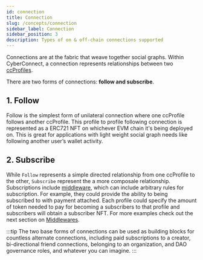 ```yaml
---
id: connection
title: Connection
slug: /concepts/connection
sidebar_label: Connection
sidebar_position: 3
description: Types of on & off-chain connections supported
---
```

Connections are at the fabric that weave together social graphs. Within CyberConnect,
a connection represents relationships between two [ccProfiles](/concepts/cc-profile). 

There are two forms of connections: **follow and subscribe**. 

## 1. Follow

Follow is the simplest form of unilateral connection where one ccProfile follows another ccProfile. This profile to profile following connection is represented as a ERC721 NFT on whichever EVM chain it's being deployed on. This is great for applications with light weight social graph needs like following another user’s wallet activity.

## 2. Subscribe

While `Follow` represents a simple directed relationship from one ccProfile to the other, `Subscribe` represent the a more composale relationship. Subscriptions include [middleware](/concepts/middleware), which can include arbitrary rules for subscription. For example, they could provide the ability to being subscribed to with payment attached. Each profile could specify the amount of token needed to pay for becoming a subscribers to that profile and subscribers will obtain a subscriber NFT. For more examples check out the next section on [Middlewares](/concepts/middleware).

:::tip 
The two base forms of connections can be used as building blocks for countless alternate connections, including paid subscriptions to a creator, bi-directional friend connections, belonging to an organization, and DAO governance roles, and whatever you can imagine.
:::